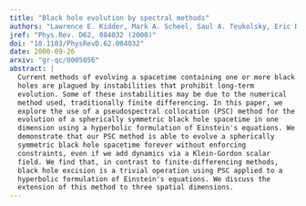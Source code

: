 ```yaml
---
title: "Black hole evolution by spectral methods"
authors: "Lawrence E. Kidder, Mark A. Scheel, Saul A. Teukolsky, Eric D. Carlson, Gregory B. Cook"
jref: "Phys.Rev. D62, 084032 (2000)"
doi: "10.1103/PhysRevD.62.084032"
date: 2000-09-26
arxiv: "gr-qc/0005056"
abstract: |
  Current methods of evolving a spacetime containing one or more black
  holes are plagued by instabilities that prohibit long-term
  evolution. Some of these instabilities may be due to the numerical
  method used, traditionally finite differencing. In this paper, we
  explore the use of a pseudospectral collocation (PSC) method for the
  evolution of a spherically symmetric black hole spacetime in one
  dimension using a hyperbolic formulation of Einstein's equations. We
  demonstrate that our PSC method is able to evolve a spherically
  symmetric black hole spacetime forever without enforcing
  constraints, even if we add dynamics via a Klein-Gordon scalar
  field. We find that, in contrast to finite-differencing methods,
  black hole excision is a trivial operation using PSC applied to a
  hyperbolic formulation of Einstein's equations. We discuss the
  extension of this method to three spatial dimensions.
---
```


